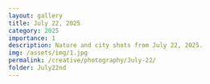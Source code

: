 ```yaml
---
layout: gallery
title: July 22, 2025
category: 2025
importance: 1
description: Nature and city shots from July 22, 2025.
img: /assets/img/1.jpg
permalink: /creative/photography/July-22/
folder: July22nd
---
```

